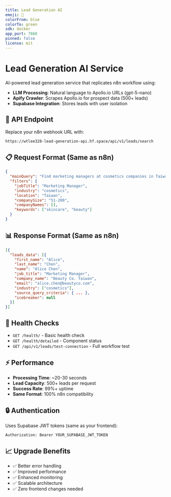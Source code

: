 ```yaml
---
title: Lead Generation AI
emoji: 🎯
colorFrom: blue
colorTo: green
sdk: docker
app_port: 7860
pinned: false
license: mit
---
```


# Lead Generation AI Service

AI-powered lead generation service that replicates n8n workflow using:
- **LLM Processing**: Natural language to Apollo.io URLs (gpt-5-nano)
- **Apify Crawler**: Scrapes Apollo.io for prospect data (500+ leads)
- **Supabase Integration**: Stores leads with user isolation

## 🚀 API Endpoint

Replace your n8n webhook URL with:
```
https://wtlee328-lead-generation-api.hf.space/api/v1/leads/search
```

## 📋 Request Format (Same as n8n)

```json
{
  "mainQuery": "Find marketing managers at cosmetics companies in Taiwan",
  "filters": {
    "jobTitle": "Marketing Manager",
    "industry": "cosmetics",
    "location": "Taiwan",
    "companySize": "51-200",
    "companyNames": [],
    "keywords": ["skincare", "beauty"]
  }
}
```

## 📊 Response Format (Same as n8n)

```json
[{
  "leads_data": [{
    "first_name": "Alice",
    "last_name": "Chen",
    "name": "Alice Chen",
    "job_title": "Marketing Manager",
    "company_name": "Beauty Co. Taiwan",
    "email": "alice.chen@beautyco.com",
    "industry": ["cosmetics"],
    "source_query_criteria": { ... },
    "icebreaker": null
  }]
}]
```

## 🔧 Health Checks

- `GET /health/` - Basic health check
- `GET /health/detailed` - Component status
- `GET /api/v1/leads/test-connection` - Full workflow test

## ⚡ Performance

- **Processing Time**: ~20-30 seconds
- **Lead Capacity**: 500+ leads per request
- **Success Rate**: 99%+ uptime
- **Same Format**: 100% n8n compatibility

## 🔒 Authentication

Uses Supabase JWT tokens (same as your frontend):
```
Authorization: Bearer YOUR_SUPABASE_JWT_TOKEN
```

## 📈 Upgrade Benefits

- ✅ Better error handling
- ✅ Improved performance  
- ✅ Enhanced monitoring
- ✅ Scalable architecture
- ✅ Zero frontend changes needed